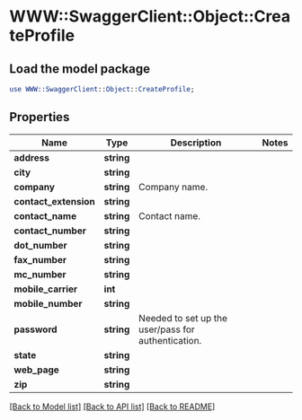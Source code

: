 # WWW::SwaggerClient::Object::CreateProfile

## Load the model package
```perl
use WWW::SwaggerClient::Object::CreateProfile;
```

## Properties
Name | Type | Description | Notes
------------ | ------------- | ------------- | -------------
**address** | **string** |  | 
**city** | **string** |  | 
**company** | **string** | Company name.  | 
**contact_extension** | **string** |  | 
**contact_name** | **string** | Contact name.  | 
**contact_number** | **string** |  | 
**dot_number** | **string** |  | 
**fax_number** | **string** |  | 
**mc_number** | **string** |  | 
**mobile_carrier** | **int** |  | 
**mobile_number** | **string** |  | 
**password** | **string** | Needed to set up the user/pass for authentication.  | 
**state** | **string** |  | 
**web_page** | **string** |  | 
**zip** | **string** |  | 

[[Back to Model list]](../README.md#documentation-for-models) [[Back to API list]](../README.md#documentation-for-api-endpoints) [[Back to README]](../README.md)



